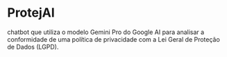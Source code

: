 # ProtejAI
chatbot que utiliza o modelo Gemini Pro do Google AI para analisar a conformidade de uma política de privacidade com a Lei Geral de Proteção de Dados (LGPD).
